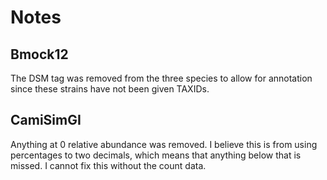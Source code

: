 # Notes
## Bmock12
The DSM tag was removed from the three species to allow for annotation since these strains have not been given TAXIDs.

## CamiSimGI
Anything at 0 relative abundance was removed. I believe this is from using percentages to two decimals, which means that anything below that is missed. I cannot fix this without the count data.